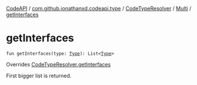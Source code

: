 [CodeAPI](../../../index.md) / [com.github.jonathanxd.codeapi.type](../../index.md) / [CodeTypeResolver](../index.md) / [Multi](index.md) / [getInterfaces](.)

# getInterfaces

`fun getInterfaces(type: `[`Type`](http://docs.oracle.com/javase/6/docs/api/java/lang/reflect/Type.html)`): List<`[`Type`](http://docs.oracle.com/javase/6/docs/api/java/lang/reflect/Type.html)`>`

Overrides [CodeTypeResolver.getInterfaces](../get-interfaces.md)

First bigger list is returned.

